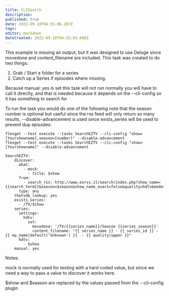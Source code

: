 ```yaml
---
title: CLISearch
description: 
published: true
date: 2022-09-18T04:55:06.207Z
tags: 
editor: markdown
dateCreated: 2022-09-18T04:55:03.600Z
---
```


This example is missing an output, but it was designed to use Deluge since movedone and content_filename are included.
This task was created to do two things:
1. Grab / Start a folder for a series
2. Catch up a Series if episodes where missing.

Because manual: yes is set this task will not run normally you will have to call it directly, and that is needed because it depends on the --cli-config so it has something to search for

To run the task you would do one of the following note that the season number is optional but useful since the rss feed will only return so many results, --disable-advancement is used since exists_series will be used to prevent dup episodes:

```
flexget --test execute --tasks SearchEZTV --cli-config "show=[Yourshowname],season=[number]" --disable-advancement
flexget --test execute --tasks SearchEZTV --cli-config "show=[Yourshowname]" --disable-advancement
```


```
SearchEZTV:
    discover:
      what:
        - mock: 
          - title: $show
      from:
        - search_rss: http://www.ezrss.it/search/index.php?show_name={{search_term}}&season=$season&show_name_exact=false&quality=hdtv&mode=rss
      type: any
    thetvdb_lookup: yes
    exists_series:
      - /TV/$show
    series:
      settings:
        hdtv:
          set:
            movedone: '/TV/{{series_name}}/Season {{series_season}}'
            content_filename: "{{ series_name }} - {{ series_id }} - {{ ep_name|default('Unknown') }}  - {{ quality|upper }}"
      hdtv:
        - $show
    manual: yes
```

Notes:

mock is normally used for testing with a hard coded value, but since we need a way to pass a value to discover it works here.

$show and $season are replaced by the values passed from the --cli-config plugin
